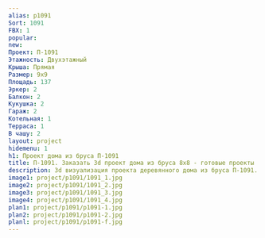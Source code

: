 ```yaml
---
alias: p1091
Sort: 1091
FBX: 1
popular: 
new: 
Проект: П-1091
Этажность: Двухэтажный
Крыша: Прямая
Размер: 9х9
Площадь: 137
Эркер: 2
Балкон: 2
Кукушка: 2
Гараж: 2
Котельная: 1
Терраса: 1
В чашу: 2
layout: project
hidemenu: 1
h1: Проект дома из бруса П-1091
title: П-1091. Заказать 3d проект дома из бруса 8х8 - готовые проекты
description: 3d визуализация проекта деревянного дома из бруса П-1091. Площадь 137 м2, размер 8х8. Вы можете внести любые изменения в проект.
image1: project/p1091/1091_1.jpg
image2: project/p1091/1091_2.jpg
image3: project/p1091/1091_3.jpg
image4: project/p1091/1091_4.jpg
plan1: project/p1091/p1091-1.jpg
plan2: project/p1091/p1091-2.jpg
planl: project/p1091/p1091-f.jpg
---
```

